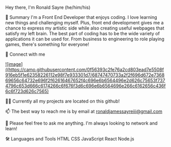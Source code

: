 Hey there, I'm Ronald Sayre (he/him/his)

🚀 Summary
I'm a Front End Developer that enjoys coding. I love learning new things and challenging myself. Plus, front end development gives me a chance to express my artistic side while also creating useful webpages that satisfy my left brain. The best part of coding has to be the wide variety of applications it can be used for. From business to engineering to role playing games, there's something for everyone!

🔗 Connect with me

[![image]((https://camo.githubusercontent.com/0f56393c2fe76a2cd803ead7e5508f916eb5f1e62358226112e98f7e933301d7/68747470733a2f2f696d672e736869656c64732e696f2f62616467652f4c696e6b6564496e2d626c75653f7374796c653d666c6174266c6f676f3d6c696e6b6564696e266c6162656c436f6c6f723d626c7565)](https://www.linkedin.com/in/ronald-sayre-iii-a89b7516a/)

👨‍💻 Currently all my projects are located on this github!

📫 The best way to reach me is by email at ronaldjamessayreiii@gmail.com

📄 Please feel free to ask me anything. I'm always looking to network and learn!

🛠 Languages and Tools
HTML CSS JavaScript React Node.js
